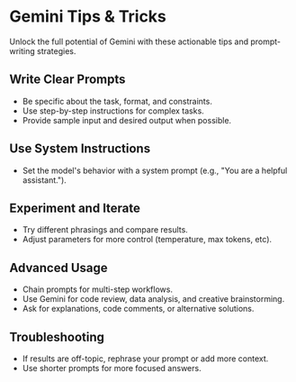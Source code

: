 # Gemini Tips & Tricks

Unlock the full potential of Gemini with these actionable tips and prompt-writing strategies.

## Write Clear Prompts

- Be specific about the task, format, and constraints.
- Use step-by-step instructions for complex tasks.
- Provide sample input and desired output when possible.

## Use System Instructions

- Set the model's behavior with a system prompt (e.g., "You are a helpful assistant.").

## Experiment and Iterate

- Try different phrasings and compare results.
- Adjust parameters for more control (temperature, max tokens, etc).

## Advanced Usage

- Chain prompts for multi-step workflows.
- Use Gemini for code review, data analysis, and creative brainstorming.
- Ask for explanations, code comments, or alternative solutions.

## Troubleshooting

- If results are off-topic, rephrase your prompt or add more context.
- Use shorter prompts for more focused answers.
